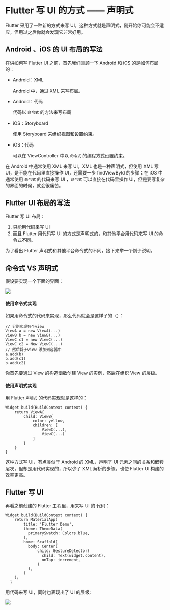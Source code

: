 # Flutter 写 UI 的方式 —— 声明式

Flutter 采用了一种新的方式来写 UI，这种方式就是声明式，刚开始你可能会不适应，但用过之后你就会发现它非常好用。

## Android 、iOS 的 UI 布局的写法

在讲如何写 Flutter UI 之前，首先我们回顾一下 Android 和 iOS 的是如何布局的：

*   Android：XML
    
    Android 中，通过 XML 来写布局。
    
*   Android：代码
    
    代码以 `命令式` 的方法来写布局
    
*   iOS：Storyboard
    
    使用 Storyboard 来组织视图和设置约束。
    
*   iOS：代码
    
    可以在 ViewController 中以 `命令式` 的编程方式设置约束。
    

在 Android 中通常使用 XML 来写 UI，XML 也是一种声明式，但使用 XML 写 UI，是不能在代码里直接操作 UI，还需要一步 findViewById 的步骤；在 iOS 中通常使用 `命令式` 的代码来写 UI ，`命令式` 可以直接在代码里操作 UI，但是要写复杂的界面的时候，就会很痛苦。

## Flutter UI 布局的写法

Flutter 写 UI 布局：

1.  只能用代码来写 UI
2.  而且 Flutter 用代码写 UI 的方式是声明式的，和其他平台用代码来写 UI 的命令式不同。

为了看出 Flutter 声明式和其他平台命令式的不同，接下来举一个例子说明。

## 命令式 VS 声明式

假设要实现一个下面的界面：

![](https://user-gold-cdn.xitu.io/2019/4/21/16a40728166289c9?w=298&h=448&f=jpeg&s=22681)

#### 使用命令式实现

如果用命令式的代码来实现，那么代码就会是这样子的（）：

```
// 分别实现各个view
ViewA a = new ViewA(...)
ViewB b = new ViewB(...)
ViewC c1 = new ViewC(...)
ViewC c2 = New ViewC(...)
// 然后将子view 添加到容器中
a.add(b)
b.add(c1)
b.add(c2)

```

你首先要通过 View 的构造函数创建 View 的实例，然后在组织 View 的层级。

#### 使用声明式实现

用 Flutter `声明式` 的代码实现就是这样的：

```
Widget build(BuildContext context) {
    return ViewA{
        child: ViewB{
            color: yellow,
            children: [
                ViewC(...),
                ViewC(...)
            ]
        }
    }
}

```

这种方式写 UI，有点类似于 Android 的 XML，声明了 UI 元素之间的关系和嵌套层次，但却是用代码实现的，所以少了 XML 解析的步骤，也使 Flutter UI 构建的效率更高。

## Flutter 写 UI

再看之前创建的 Flutter 工程里，用来写 UI 的 代码：

```
Widget build(BuildContext context) {
    return MaterialApp(
        title: 'Flutter Demo',
        theme: ThemeData(
          primarySwatch: Colors.blue,
        ),
        home: Scaffold(
          body: Center(
              child: GestureDetector(
                child: Text(widget.content),
                onTap: increment,
              )
          ),
        )
    );
  }

```

用代码来写 UI，同时也表现出了 UI 的层级:

![](https://user-gold-cdn.xitu.io/2019/3/3/16941ff8b01ea72c?w=960&h=720&f=png&s=13757)